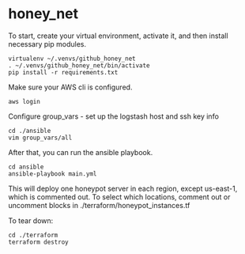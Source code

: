 # honey_net

To start, create your virtual environment, activate it, and then install necessary pip modules.

```
virtualenv ~/.venvs/github_honey_net
. ~/.venvs/github_honey_net/bin/activate
pip install -r requirements.txt
```

Make sure your AWS cli is configured.

```
aws login
```

Configure group_vars - set up the logstash host and ssh key info
```
cd ./ansible
vim group_vars/all
```

After that, you can run the ansible playbook.

```
cd ansible
ansible-playbook main.yml
```

This will deploy one honeypot server in each region, except us-east-1, which is commented out. To select which locations, comment out or uncomment blocks in ./terraform/honeypot_instances.tf

To tear down:
```
cd ./terraform
terraform destroy
```
